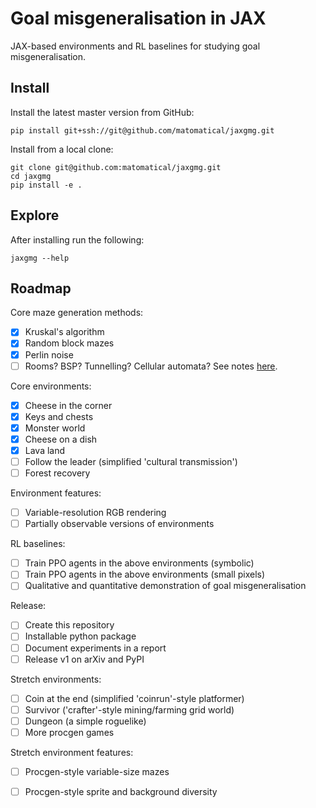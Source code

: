 Goal misgeneralisation in JAX
=============================

JAX-based environments and RL baselines for studying goal misgeneralisation.

Install
-------

Install the latest master version from GitHub:

```
pip install git+ssh://git@github.com/matomatical/jaxgmg.git
```

Install from a local clone:

```
git clone git@github.com:matomatical/jaxgmg.git
cd jaxgmg
pip install -e .
```

Explore
-------

After installing run the following:

```
jaxgmg --help
```

Roadmap
-------

Core maze generation methods:

* [x] Kruskal's algorithm
* [x] Random block mazes
* [x] Perlin noise
* [ ] Rooms? BSP? Tunnelling? Cellular automata? See notes
      [here](https://christianjmills.com/posts/procedural-map-generation-techniques-notes/).

Core environments:

* [x] Cheese in the corner
* [x] Keys and chests
* [x] Monster world
* [x] Cheese on a dish
* [x] Lava land
* [ ] Follow the leader (simplified 'cultural transmission')
* [ ] Forest recovery

Environment features:

* [ ] Variable-resolution RGB rendering
* [ ] Partially observable versions of environments

RL baselines:

* [ ] Train PPO agents in the above environments (symbolic)
* [ ] Train PPO agents in the above environments (small pixels)
* [ ] Qualitative and quantitative demonstration of goal misgeneralisation

Release:

* [ ] Create this repository
* [ ] Installable python package
* [ ] Document experiments in a report
* [ ] Release v1 on arXiv and PyPI

Stretch environments:

* [ ] Coin at the end (simplified 'coinrun'-style platformer)
* [ ] Survivor ('crafter'-style mining/farming grid world)
* [ ] Dungeon (a simple roguelike)
* [ ] More procgen games

Stretch environment features:

* [ ] Procgen-style variable-size mazes
* [ ] Procgen-style sprite and background diversity


